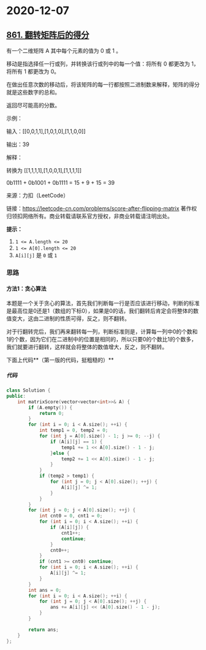 # 2020-12-07

## [861. 翻转矩阵后的得分](https://leetcode-cn.com/problems/score-after-flipping-matrix/)

有一个二维矩阵 A 其中每个元素的值为 0 或 1 。

移动是指选择任一行或列，并转换该行或列中的每一个值：将所有 0 都更改为 1，将所有 1 都更改为 0。

在做出任意次数的移动后，将该矩阵的每一行都按照二进制数来解释，矩阵的得分就是这些数字的总和。

返回尽可能高的分数。



示例：

输入：[[0,0,1,1],[1,0,1,0],[1,1,0,0]]

输出：39

解释：

转换为 [[1,1,1,1],[1,0,0,1],[1,1,1,1]]

0b1111 + 0b1001 + 0b1111 = 15 + 9 + 15 = 39

来源：力扣（LeetCode）

链接：https://leetcode-cn.com/problems/score-after-flipping-matrix
著作权归领扣网络所有。商业转载请联系官方授权，非商业转载请注明出处。

**提示：**

1. `1 <= A.length <= 20`
2. `1 <= A[0].length <= 20`
3. `A[i][j]` 是 `0` 或 `1`



### 思路

#### 方法1：贪心算法



本题是一个关于贪心的算法，首先我们判断每一行是否应该进行移动，判断的标准是最高位是0还是1（数组的下标0），如果是0的话，我们翻转后肯定会将整体的数值变大，这由二进制的性质可得，反之，则不翻转。

对于行翻转完后，我们再来翻转每一列，判断标准则是，计算每一列中0的个数和1的个数，因为它们在二进制中的位置是相同的，所以只要0的个数比1的个数多，我们就要进行翻转，这样就会将整体的数值增大，反之，则不翻转。

下面上代码**（第一版的代码，挺粗糙的）**



##### 	代码

```cpp
class Solution {
public:
    int matrixScore(vector<vector<int>>& A) {
        if (A.empty()) {
            return 0;
        }
        for (int i = 0; i < A.size(); ++i) {
            int temp1 = 0, temp2 = 0;
            for (int j = A[0].size() - 1; j >= 0; --j) {
                if (A[i][j] == 1) {
                    temp1 += 1 << A[0].size() - 1 - j;
                }else {
                    temp2 += 1 << A[0].size() - 1 - j;
                }
            }
            if (temp2 > temp1) {
                for (int j = 0; j < A[0].size(); ++j) {
                    A[i][j] ^= 1;
                }
            }
        }
        for (int j = 0; j < A[0].size(); ++j) {
            int cnt0 = 0, cnt1 = 0;
            for (int i = 0; i < A.size(); ++i) {
                if (A[i][j]) {
                    cnt1++;
                    continue;
                }
                cnt0++;
            }
            if (cnt1 >= cnt0) continue;
            for (int i = 0; i < A.size(); ++i) {
                A[i][j] ^= 1;
            }
        }
        int ans = 0;
        for (int i = 0; i < A.size(); ++i) {
            for (int j = 0; j < A[0].size(); ++j) {
                ans += A[i][j] << (A[0].size() - 1 - j);
            }
        }

        return ans;
    }
};
```

